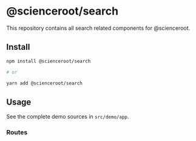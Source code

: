 # @scienceroot/search
This repository contains all search related components for @scienceroot.

## Install

```bash
npm install @scienceroot/search

# or

yarn add @scienceroot/search
```

## Usage

See the complete demo sources in `src/demo/app`.




### Routes
